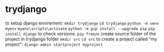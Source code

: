 # trydjango
to setup django envirement:
`mkdir trydjango`
`cd trydjango`
`python -m venv myenv`
`myenv\scripts\activate`
`python -m pip install --upgrade pip`
`pip install django`
to check versions:
`pip freeze`
create source folder of the project in trydjango folder
`mkdir src`
`cd src`
to create a project called "my project":
`django-admin startproject myproject`
